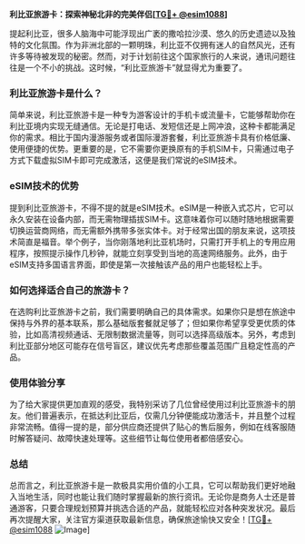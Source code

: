 **利比亚旅游卡：探索神秘北非的完美伴侣[[TG💪+ @esim1088](https://t.me/s/esim1088)]**

提起利比亚，很多人脑海中可能浮现出广袤的撒哈拉沙漠、悠久的历史遗迹以及独特的文化氛围。作为非洲北部的一颗明珠，利比亚不仅拥有迷人的自然风光，还有许多等待被发现的秘密。然而，对于计划前往这个国家旅行的人来说，通讯问题往往是一个不小的挑战。这时候，“利比亚旅游卡”就显得尤为重要了。

### 利比亚旅游卡是什么？

简单来说，利比亚旅游卡是一种专为游客设计的手机卡或流量卡，它能够帮助你在利比亚境内实现无缝通信。无论是打电话、发短信还是上网冲浪，这种卡都能满足你的需求。相比于国内漫游服务或者国际漫游套餐，利比亚旅游卡具有价格低廉、使用便捷的优势。更重要的是，它不需要你更换原有的手机SIM卡，只需通过电子方式下载虚拟SIM卡即可完成激活，这便是我们常说的eSIM技术。

### eSIM技术的优势

提到利比亚旅游卡，不得不提的就是eSIM技术。eSIM是一种嵌入式芯片，它可以永久安装在设备内部，而无需物理插拔SIM卡。这意味着你可以随时随地根据需要切换运营商网络，而无需额外携带多张实体卡。对于经常出国的朋友来说，这项技术简直是福音。举个例子，当你刚落地利比亚机场时，只需打开手机上的专用应用程序，按照提示操作几秒钟，就能立刻享受到当地的高速网络服务。此外，由于eSIM支持多国语言界面，即使是第一次接触该产品的用户也能轻松上手。

### 如何选择适合自己的旅游卡？

在选购利比亚旅游卡之前，我们需要明确自己的具体需求。如果你只是想在旅途中保持与外界的基本联系，那么基础版套餐就足够了；但如果你希望享受更优质的体验，比如高清视频通话、无限制数据流量等，则可以选择高级版本。另外，考虑到利比亚部分地区可能存在信号盲区，建议优先考虑那些覆盖范围广且稳定性高的产品。

### 使用体验分享

为了给大家提供更加直观的感受，我特别采访了几位曾经使用过利比亚旅游卡的朋友。他们普遍表示，在抵达利比亚后，仅需几分钟便能成功激活卡，并且整个过程非常流畅。值得一提的是，部分供应商还提供了贴心的售后服务，例如在线客服随时解答疑问、故障快速处理等。这些细节让每位使用者都倍感安心。

### 总结

总而言之，利比亚旅游卡是一款极具实用价值的小工具，它可以帮助我们更好地融入当地生活，同时也能让我们随时掌握最新的旅行资讯。无论你是商务人士还是普通游客，只要合理规划预算并挑选合适的产品，就能轻松应对各种突发状况。最后再次提醒大家，关注官方渠道获取最新信息，确保旅途愉快又安全！[[TG💪+ @esim1088](https://t.me/s/esim1088) ![Image](https://i.postimg.cc/4NQfJmqS/Snipaste-2025-05-13-00-14-12.png)]